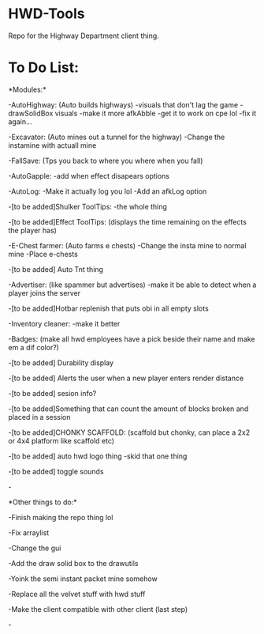 # HWD-Tools
Repo for the Highway Department client thing.

# To Do List:
<p>*Modules:*
<p>-AutoHighway: (Auto builds highways) -visuals that don't lag the game -drawSolidBox visuals -make it more afkAbble -get it to work on cpe lol -fix it again...
<p>-Excavator: (Auto mines out a tunnel for the highway) -Change the instamine with actuall mine
<p>-FallSave: (Tps you back to where you where when you fall) 
<p>-AutoGapple: -add when effect disapears options
<p>-AutoLog: -Make it actually log you lol -Add an afkLog option
<p>-[to be added]Shulker ToolTips: -the whole thing
<p>-[to be added]Effect ToolTips: (displays the time remaining on the effects the player has)
<p>-E-Chest farmer: (Auto farms e chests) -Change the insta mine to normal mine -Place e-chests
<p>-[to be added] Auto Tnt thing 
<p>-Advertiser: (like spammer but advertises) -make it be able to detect when a player joins the server
<p>-[to be added]Hotbar replenish that puts obi in all empty slots
<p>-Inventory cleaner: -make it better
<p>-Badges: (make all hwd employees have a pick beside their name and make em a dif color?)
<p>-[to be added] Durability display
<p>-[to be added] Alerts the user when a new player enters render distance
<p>-[to be added] sesion info?
<p>-[to be added]Something that can count the amount of blocks broken and placed in a session
<p>-[to be added]CHONKY SCAFFOLD: (scaffold but chonky, can place a 2x2 or 4x4 platform like scaffold etc)
<p>-[to be added] auto hwd logo thing -skid that one thing
<p>-[to be added] toggle sounds
<p>-
<p>*Other things to do:*
<p>-Finish making the repo thing lol
<p>-Fix arraylist
<p>-Change the gui
<p>-Add the draw solid box to the drawutils
<p>-Yoink the semi instant packet mine somehow
<p>-Replace all the velvet stuff with hwd stuff
<p>-Make the client compatible with other client (last step)
<p>-
